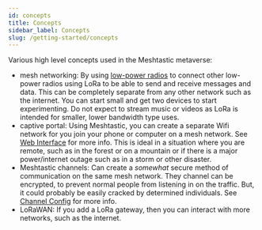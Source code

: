 ```yaml
---
id: concepts
title: Concepts
sidebar_label: Concepts
slug: /getting-started/concepts
---
```


Various high level concepts used in the Meshtastic metaverse:

* mesh networking: By using [low-power radios](https://meshtastic.org/docs/hardware) to connect other low-power radios using LoRa to be able to send and receive messages and data. This can be completely separate from any other network such as the internet. You can start small and get two devices to start experimenting. Do not expect to stream music or videos as LoRa is intended for smaller, lower bandwidth type uses.
* captive portal: Using Meshtastic, you can create a separate Wifi network for you join your phone or computer on a mesh network. See [Web Interface](https://meshtastic.org/docs/software/web/web-app-software) for more info. This is ideal in a situation where you are remote, such as in the forest or on a mountain or if there is a major power/internet outage such as in a storm or other disaster.
* Meshtastic channels: Can create a *somewhat* secure method of communication on the same mesh network. They channel can be encrypted, to prevent normal people from listening in on the traffic. But, it could probably be easily cracked by determined individuals. See [Channel Config](https://meshtastic.org/docs/software/settings/channel) for more info.
* LoRaWAN: If you add a LoRa gateway, then you can interact with more networks, such as the internet.
